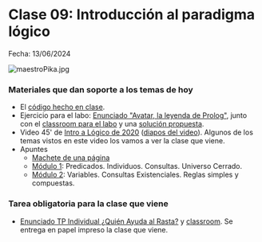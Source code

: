 # Clase 09: Introducción al paradigma lógico

Fecha: 13/06/2024

![maestroPika.jpg](../2021/assets/maestroPika.jpg)

### Materiales que dan soporte a los temas de hoy

* El [código hecho en clase](https://github.com/pdepjm/2024-l-intro).
* Ejercicio para el labo: [Enunciado "Avatar, la leyenda de Prolog"](https://docs.google.com/document/d/1e6hIm1dWjiMRNZpD1nrhUsFKXGwoTTimF3mm2tmGx40/edit?usp=sharing), junto con el [classroom para el labo](https://classroom.github.com/a/OXzMLbu-) y una [solución propuesta](https://github.com/pdepjm/2024-l-avatar-dlopezalvas/blob/main/programa.pl).
* Video 45' de [Intro a Lógico de 2020](https://www.youtube.com/watch?v=4M-lzIOhVbI) ([diapos del video](https://docs.google.com/presentation/d/e/2PACX-1vRJTUxGna0bJtzyxfiy7_07z4wlMRMGbWWmcfdLE5b01Hn2Ez1vRIW3K67avTRlNJNOEEghY9ZnkM2k/pub?start=false&loop=false&delayms=3000&slide=id.p)). Algunos de los temas vistos en este video los vamos a ver la clase que viene.
* Apuntes 	
  * [Machete de una página](https://docs.google.com/document/d/1_alxG1fgZHQuuIOPeIVMJ4aRwIyTAPaDR3uuI1R3oJk/edit) 
  * [Módulo 1](https://drive.google.com/open?id=1fTYHcILOkEsfTW5DOcghDSau3pQ6Q2AXlM0iwkB5L4E): Predicados. Individuos. Consultas. Universo Cerrado. 
  * [Módulo 2](https://drive.google.com/open?id=1YDsnBkCOz3bXR3dwvyMcSV9Ui0ATP5fojDwvmu6Rqss): Variables. Consultas Existenciales. Reglas simples y compuestas.

### Tarea obligatoria para la clase que viene
* [Enunciado TP Individual ¿Quién Ayuda al Rasta?](https://docs.google.com/document/d/1JVjGLws_uPKNGgB5XuSC32IsScqSt4lHwiP_VrUwyog/edit?usp=sharing) y [classroom](https://classroom.github.com/a/UX5QT5_e). Se entrega en papel impreso la clase que viene.

